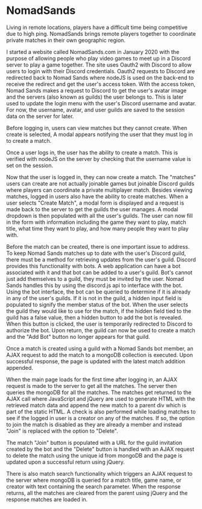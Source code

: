 # NomadSands

Living in remote locations, players have a difficult time being competitive due to high ping. NomadSands brings remote players together to coordinate private matches in their own geographic region.

I started a website called NomadSands.com in January 2020 with the purpose of allowing people who play video games to meet up in a Discord server to play a game together. The site uses Oauth2 with Discord to allow users to login with their Discord credentials. Oauth2 requests to Discord are redirected back to Nomad Sands where nodeJS is used on the back-end to receive the redirect and get the user's access token. With the access token, Nomad Sands makes a request to Discord to get the user's avatar image and the servers (also known as guilds) the user belongs to. This is later used to update the login menu with the user's Discord username and avatar. For now, the username, avatar, and user guilds are saved to the session data on the server for later. 

Before logging in, users can view matches but they cannot create. When create is selected, A modal appears notifying the user that they must log in to create a match.

Once a user logs in, the user has the ability to create a match. This is verified with nodeJS on the server by checking that the username value is set on the session. 

Now that the user is logged in, they can now create a match. The "matches" users can create are not actually joinable games but joinable Discord guilds where players can coordinate a private multiplayer match. Besides viewing matches, logged in users also have the ability to create matches. When a user selects "Create Match", a modal form is displayed and a request is made back to the server to get the guilds the user manages.  A modal dropdown is then populated with all the user's guilds. The user can now fill in the form with information including the game they want to play, match title, what time they want to play, and how many people they want to play with.

Before the match can be created, there is one important issue to address. To keep Nomad Sands matches up to date with the user's Discord guild, there must be a method for retrieving updates from the user's guild. Discord provides this functionality with bots. A web application can have a bot associated with it and that bot can be added to a user's guild. Bot's cannot just add themselves to a guild, they must be invited by the user. Nomad Sands handles this by using the discord.js api to interface with the bot. Using the bot interface, the bot can be queried to determine if it is already in any of the user's guilds. If it is not in the guild, a hidden input field is populated to signify the member status of the bot. When the user selects the guild they would like to use for the match, if the hidden field tied to the guild has a false value, then a hidden button to add the bot is revealed. When this button is clicked, the user is temporarily redirected to Discord to authorize the bot. Upon return, the guild can now be used to create a match and the "Add Bot" button no longer appears for that guild.

Once a match is created using a guild with a Nomad Sands bot member, an AJAX request to add the match to a mongoDB collection is executed. Upon successful response, the page is updated with the latest match addition appended.

When the main page loads for the first time after logging in, an AJAX request is made to the server to get all the matches. The server then queries the mongoDB for all the matches. The matches get returned to the AJAX call where JavaScript and jQuery are used to generate HTML with the retrieved match data and append the new match to a parent div which is part of the static HTML.  A check is also performed while loading matches to see if the logged in user is a creator on any of the matches. If so, the option to join the match is disabled as they are already a member and instead "Join" is replaced with the option to "Delete".

The match "Join" button is populated with a URL for the guild invitation created by the bot and the "Delete" button is handled with an AJAX request to delete the match using the unique id from mongoDB and the page is updated upon a successful return using jQuery. 

There is also match search functionality which triggers an AJAX request to the server where mongoDB is queried for a match title, game name, or creator with text containing the search parameter. When the response returns, all the matches are cleared from the parent using jQuery and the response matches are loaded in.
